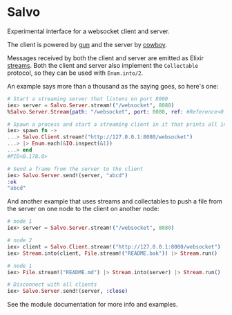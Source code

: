 # Salvo

Experimental interface for a websocket client and server.

The client is powered by [gun](https://github.com/ninenines/gun) and
the server by [cowboy](https://github.com/ninenines/cowboy).

Messages received by both the client and server are emitted as Elixir [streams](https://hexdocs.pm/elixir/Stream.html).
Both the client and server also implement the `Collectable` protocol, so they can be used with `Enum.into/2`.

An example says more than a thousand as the saying goes, so here's one:

```elixir
# Start a streaming server that listens on port 8080
iex> server = Salvo.Server.stream!("/websocket", 8080)
%Salvo.Server.Stream{path: "/websocket", port: 8080, ref: #Reference<0.0.1.789>}

# Spawn a process and start a streaming client in it that prints all incoming frames to the console.
iex> spawn fn ->
...> Salvo.Client.stream!("http://127.0.0.1:8080/websocket")
...> |> Enum.each(&IO.inspect(&1))
...> end
#PID<0.178.0>

# Send a frame from the server to the client
iex> Salvo.Server.send!(server, "abcd")
:ok
"abcd"
```
And another example that uses streams and collectables to push a file from the server on one node to the client on another node:

```elixir
# node 1
iex> server = Salvo.Server.stream!("/websocket", 8080)

# node 2
iex> client = Salvo.Client.stream!("http://127.0.0.1:8080/websocket")
iex> Stream.into(client, File.stream!("README.bak")) |> Stream.run()

# node 1
iex> File.stream!("README.md") |> Stream.into(server) |> Stream.run()

# Disconnect with all clients
iex> Salvo.Server.send!(server, :close)
```

See the module documentation for more info and examples.
